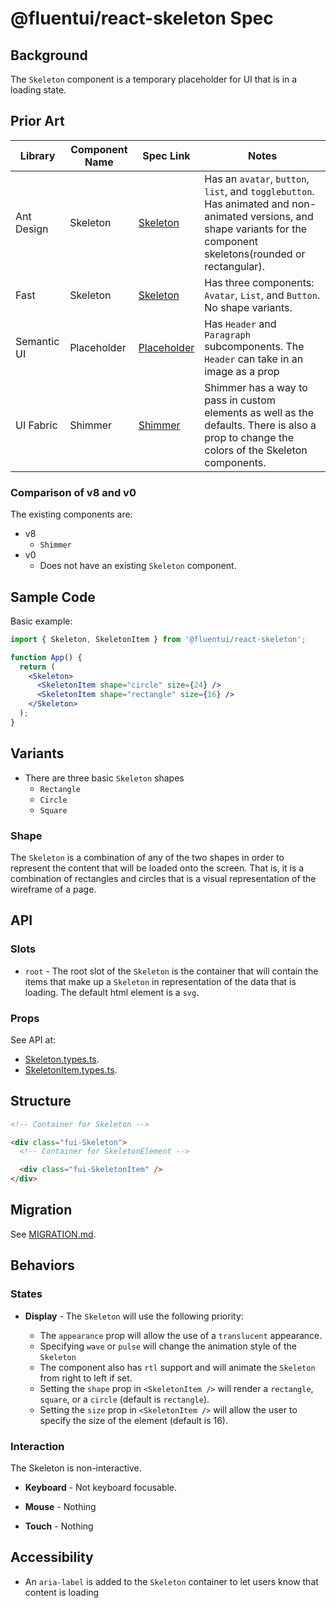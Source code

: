# @fluentui/react-skeleton Spec

## Background

The `Skeleton` component is a temporary placeholder for UI that is in a loading state.

## Prior Art

| Library     | Component Name | Spec Link                                                                       | Notes                                                                                                                                                                  |
| ----------- | -------------- | ------------------------------------------------------------------------------- | ---------------------------------------------------------------------------------------------------------------------------------------------------------------------- |
| Ant Design  | Skeleton       | [Skeleton](https://ant.design/components/skeleton/)                             | Has an `avatar`, `button`, `list`, and `togglebutton`. Has animated and non-animated versions, and shape variants for the component skeletons(rounded or rectangular). |
| Fast        | Skeleton       | [Skeleton](https://explore.fast.design/components/fast-skeleton)                | Has three components: `Avatar`, `List`, and `Button`. No shape variants.                                                                                               |
| Semantic UI | Placeholder    | [Placeholder](https://react.semantic-ui.com/elements/placeholder/)              | Has `Header` and `Paragraph` subcomponents. The `Header` can take in an image as a prop                                                                                |
| UI Fabric   | Shimmer        | [Shimmer](https://developer.microsoft.com/en-us/fluentui#/controls/web/shimmer) | Shimmer has a way to pass in custom elements as well as the defaults. There is also a prop to change the colors of the Skeleton components.                            |

### Comparison of v8 and v0

The existing components are:

- v8
  - `Shimmer`
- v0
  - Does not have an existing `Skeleton` component.

## Sample Code

Basic example:

```jsx
import { Skeleton, SkeletonItem } from '@fluentui/react-skeleton';

function App() {
  return (
    <Skeleton>
      <SkeletonItem shape="circle" size={24} />
      <SkeletonItem shape="rectangle" size={16} />
    </Skeleton>
  );
}
```

## Variants

- There are three basic `Skeleton` shapes
  - `Rectangle`
  - `Circle`
  - `Square`

### Shape

The `Skeleton` is a combination of any of the two shapes in order to represent the content that will be loaded onto the screen. That is, it is a combination of rectangles and circles that is a visual representation of the wireframe of a page.

## API

### Slots

- `root` - The root slot of the `Skeleton` is the container that will contain the items that make up a `Skeleton` in representation of the data that is loading. The default html element is a `svg`.

### Props

See API at:

- [Skeleton.types.ts](./src/components/Skeleton/Skeleton.types.ts).
- [SkeletonItem.types.ts](./src/components/SkeletonItem/SkeletonItem.types.ts).

## Structure

```html
<!-- Container for Skeleton -->

<div class="fui-Skeleton">
  <!-- Container for SkeletonElement -->

  <div class="fui-SkeletonItem" />
</div>
```

## Migration

See [MIGRATION.md](./MIGRATION.md).

## Behaviors

### States

- **Display** - The `Skeleton` will use the following priority:

  - The `appearance` prop will allow the use of a `translucent` appearance.
  - Specifying `wave` or `pulse` will change the animation style of the `Skeleton`
  - The component also has `rtl` support and will animate the `Skeleton` from right to left if set.
  - Setting the `shape` prop in `<SkeletonItem />` will render a `rectangle`, `square`, or a `circle` (default is `rectangle`).
  - Setting the `size` prop in `<SkeletonItem />` will allow the user to specify the size of the element (default is 16).

### Interaction

The Skeleton is non-interactive.

- **Keyboard** - Not keyboard focusable.
- **Mouse** - Nothing

- **Touch** - Nothing

## Accessibility

- An `aria-label` is added to the `Skeleton` container to let users know that content is loading
